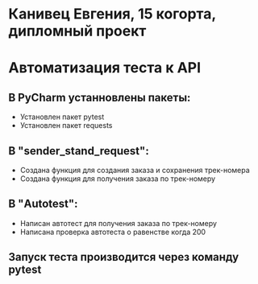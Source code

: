 # Канивец Евгения, 15 когорта, дипломный проект


# Автоматизация теста к API

## В PyCharm устанновлены пакеты:
- Установлен пакет pytest
- Установлен пакет requests
  
## В "sender_stand_request":
- Создана функция для создания заказа и сохранения трек-номера
- Создана функция для получения заказа по трек-номеру

## В "Autotest":
- Написан автотест для получения заказа по трек-номеру
- Написана проверка автотеста о равенстве когда 200

## Запуск теста производится через команду pytest

